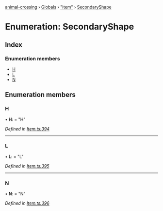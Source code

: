 [animal-crossing](../README.md) › [Globals](../globals.md) › ["Item"](../modules/_item_.md) › [SecondaryShape](_item_.secondaryshape.md)

# Enumeration: SecondaryShape

## Index

### Enumeration members

* [H](_item_.secondaryshape.md#h)
* [L](_item_.secondaryshape.md#l)
* [N](_item_.secondaryshape.md#n)

## Enumeration members

###  H

• **H**: = "H"

*Defined in [Item.ts:394](https://github.com/Norviah/animal-crossing/blob/7dc871b/module/types/Item.ts#L394)*

___

###  L

• **L**: = "L"

*Defined in [Item.ts:395](https://github.com/Norviah/animal-crossing/blob/7dc871b/module/types/Item.ts#L395)*

___

###  N

• **N**: = "N"

*Defined in [Item.ts:396](https://github.com/Norviah/animal-crossing/blob/7dc871b/module/types/Item.ts#L396)*
